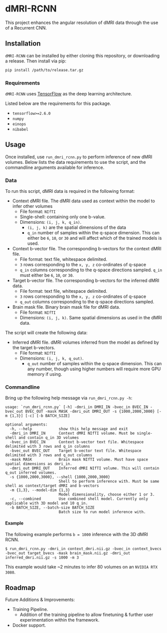 # dMRI-RCNN
This project enhances the angular resolution of dMRI data through the use of a Recurrent CNN.

## Installation
`dMRI-RCNN` can be installed by either cloning this repository, or downloading a release. Then install via pip:
```bash
pip install /path/to/release.tar.gz
```

### Requirements
`dMRI-RCNN` uses [TensorFlow](https://www.tensorflow.org/) as the deep learning architecture.

Listed below are the requirements for this package.
- `tensorflow>=2.6.0`
- `numpy`
- `einops`
- `nibabel`

## Usage
Once installed, use `run_dmri_rcnn.py` to perform inference of new dMRI volumes. Below lists the data requirements to use the script, and the commandline arguments available for inference.

### Data
To run this script, dMRI data is required in the following format:
- Context dMRI file. The dMRI data used as context within the model to infer other volumes
  - File format: `NIfTI`
  - Single-shell: containing only one b-value.
  - Dimensions: `(i, j, k, q_in)`.
    - `(i, j, k)` are the spatial dimensions of the data
    - `q_in` number of samples within the q-space dimension. This can either be `6`, `10`, or `30` and will affect which of the trained models is used.
- Context b-vector file. The corresponding b-vectors for the context dMRI file.
  - File format: text file, whitespace delimited.
  - `3` rows corresponding to the `x, y, z` co-ordinates of q-space
  - `q_in` columns corresponding to the q-space directions sampled. `q_in` must either be `6`, `10`, or `30`.
- Target b-vector file. The corresponding b-vectors for the inferred dMRI data.
  - File format: text file, whitespace delimited.
  - `3` rows corresponding to the `x, y, z` co-ordinates of q-space
  - `q_out` columns corresponding to the q-space directions sampled.
- Brain mask file. Binary brain mask file for dMRI data.
  - File format: `NIfTI`
  - Dimensions: `(i, j, k)`. Same spatial dimensions as used in the dMRI data.

The script will create the following data:
- Inferred dMRI file. dMRI volumes inferred from the model as defined by the target b-vectors.
  - File format: `NIfTI`
  - Dimensions: `(i, j, k, q_out)`.
    - `q_out` number of samples within the q-space dimension. This can any number, though using higher numbers will require more GPU memory if using.

### Commandline
Bring up the following help message via `run_dmri_rcnn.py -h`:
```
usage: `run_dmri_rcnn.py` [-h] -dmri_in DMRI_IN -bvec_in BVEC_IN -bvec_out BVEC_OUT -mask MASK -dmri_out DMRI_OUT -s {1000,2000,3000} [-m {1,3}] [-c] [-b BATCH_SIZE]

optional arguments:
  -h, --help            show this help message and exit
  -dmri_in DMRI_IN      Context dMRI NIfTI volume. Must be single-shell and contain q_in 3D volumes
  -bvec_in BVEC_IN      Context b-vector text file. Whitespace delimited with 3 rows and q_in columns
  -bvec_out BVEC_OUT    Target b-vector text file. Whitespace delimited with 3 rows and q_out columns
  -mask MASK            Brain mask NIfTI volume. Must have space spatial dimensions as dmri_in.
  -dmri_out DMRI_OUT    Inferred dMRI NIfTI volume. This will contain q_out inferred volumes.
  -s {1000,2000,3000}, --shell {1000,2000,3000}
                        Shell to perform inference with. Must be same shell as context/target dMRI and b-vectors
  -m {1,3}, --model-dim {1,3}
                        Model dimensionality, choose either 1 or 3.
  -c, --combined        Use combined shell model. Currently only applicable with 3D model and 10 q_in.
  -b BATCH_SIZE, --batch-size BATCH_SIZE
                        Batch size to run model inference with.
```
#### Example
The following example performs `b = 1000` inference with the 3D dMRI RCNN.
```
$ run_dmri_rcnn.py -dmri_in context_dmri.nii.gz -bvec_in context_bvecs -bvec_out target_bvecs -mask brain_mask.nii.gz -dmri_out inferred_dmri.nii.gz -s 1000 -m 3
```
This example would take ~2 minutes to infer 80 volumes on an `NVIDIA RTX 3080`.

## Roadmap
Future Additions & Improvements:
- Training Pipeline.
  - Addition of the training pipeline to allow finetuning & further user experimentation within the framework.
- Docker support.